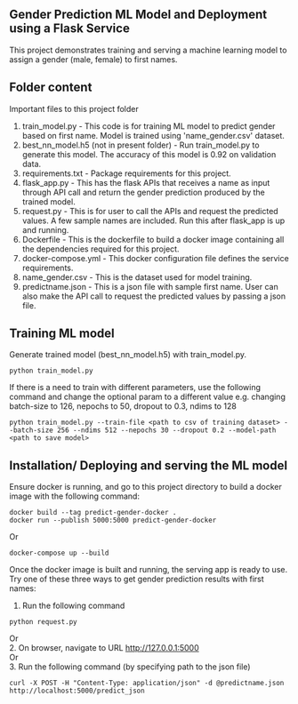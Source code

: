 ## Gender Prediction ML Model and Deployment using a Flask Service
This project demonstrates training and serving a machine learning model to assign a gender (male, female) to first names.

## Folder content
Important files to this project folder
1. train_model.py - This code is for training ML model to predict gender based on first name. Model is trained using 'name_gender.csv' dataset.
2. best_nn_model.h5 (not in present folder) - Run train_model.py to generate this model. The accuracy of this model is 0.92 on validation data.
3. requirements.txt - Package requirements for this project.
4. flask_app.py - This has the flask APIs that receives a name as input through API call and return the gender prediction produced by the trained model.
5. request.py - This is for user to call the APIs and request the predicted values. A few sample names are included. Run this after flask_app is up and running.
6. Dockerfile - This is the dockerfile to build a docker image containing all the dependencies required for this project.
7. docker-compose.yml - This docker configuration file defines the service requirements.
8. name_gender.csv - This is the dataset used for model training.
9. predictname.json - This is a json file with sample first name. User can also make the API call to request the predicted values by passing a json file.

## Training ML model
Generate trained model (best_nn_model.h5) with train_model.py. 
```
python train_model.py
```
If there is a need to train with different parameters, use the following command and change the optional param to a different value
e.g. changing batch-size to 126, nepochs to 50, dropout to 0.3, ndims to 128
```
python train_model.py --train-file <path to csv of training dataset> --batch-size 256 --ndims 512 --nepochs 30 --dropout 0.2 --model-path <path to save model>
```

## Installation/ Deploying and serving the ML model
Ensure docker is running, and go to this project directory to build a docker image with the following command:
```
docker build --tag predict-gender-docker .
docker run --publish 5000:5000 predict-gender-docker
```
Or
```
docker-compose up --build
```

Once the docker image is built and running, the serving app is ready to use. Try one of these three ways to get gender prediction results with first names:
1. Run the following command
```
python request.py 
```
Or <br>
2. On browser, navigate to URL http://127.0.0.1:5000
<br> Or <br>
3. Run the following command (by specifying path to the json file)
```
curl -X POST -H "Content-Type: application/json" -d @predictname.json http://localhost:5000/predict_json 
```

